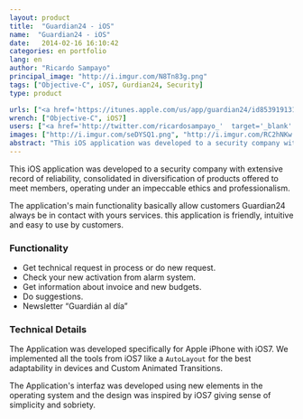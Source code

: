 ```yaml
---
layout: product
title:  "Guardian24 - iOS"
name:  "Guardian24 - iOS"
date:   2014-02-16 16:10:42
categories: en portfolio
lang: en
author: "Ricardo Sampayo"
principal_image: "http://i.imgur.com/N8Tn83g.png"
tags: ["Objective-C", iOS7, Gurdian24, Security]
type: product

urls: ["<a href='https://itunes.apple.com/us/app/guardian24/id853919131?' target='_blank' title='Check iOS App'>Guardian24</a>","<a href='http://www.codeFuel.me'  target='_blank' title='Visit the website developer'>CodeFuel</a>"]
wrench: ["Objective-C", iOS7]
users: ["<a href='http://twitter.com/ricardosampayo_'  target='_blank' title='Ricardo Sampayo`s Twitter'>@RicardoSampayo_</a>","<a href='https://twitter.com/nilychirinos'  target='_blank' title='Designer Nilyam`s Twitter'>@nilychirinos</a>"]
images: ["http://i.imgur.com/seDYSQ1.png", "http://i.imgur.com/RC2hNKw.png"]
abstract: "This iOS application was developed to a security company with extensive record of reliability, consolidated in diversification of products offered to meet members, operating under an impeccable ethics and professionalism."
---
```



This iOS application was developed to a security company with extensive record of reliability, consolidated in diversification of products offered to meet members, operating under an impeccable ethics and professionalism.

The application's main functionality basically allow customers Guardian24 always be in contact with yours services. this application is friendly, intuitive and easy to use by customers.

### Functionality

- Get technical request in process or do new request.
- Check your new activation from alarm system.
- Get information about invoice and new budgets.
- Do suggestions.
- Newsletter “Guardián al día”

### Technical Details

The Application was developed specifically for Apple iPhone with iOS7. We implemented all the tools from iOS7 like a `AutoLayout` for the best adaptability in devices and Custom Animated Transitions.

The Application's interfaz was developed using new elements in the operating system and the design was inspired by iOS7 giving sense of simplicity and sobriety.
